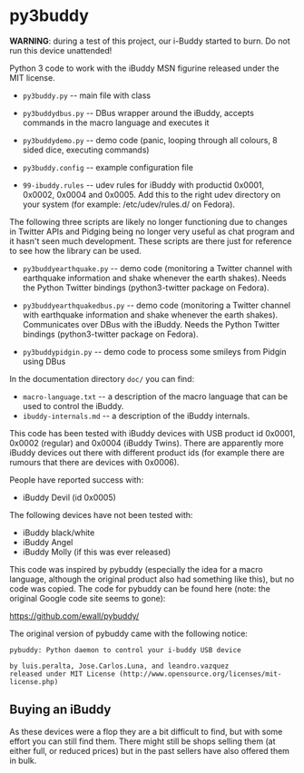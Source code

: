 # py3buddy

**WARNING**: during a test of this project, our i-Buddy started to burn. Do not run this device unattended!

Python 3 code to work with the iBuddy MSN figurine released under the MIT license.

* `py3buddy.py` -- main file with class

* `py3buddydbus.py` -- DBus wrapper around the iBuddy, accepts commands in the
macro language and executes it

* `py3buddydemo.py` -- demo code (panic, looping through all colours, 8 sided
dice, executing commands)

* `py3buddy.config` -- example configuration file

* `99-ibuddy.rules` -- udev rules for iBuddy with productid 0x0001, 0x0002,
0x0004 and 0x0005. Add this to the right udev directory on your system (for
example: /etc/udev/rules.d/ on Fedora).

The following three scripts are likely no longer functioning due to changes
in Twitter APIs and Pidging being no longer very useful as chat program and it
hasn't seen much development. These scripts are there just for reference to
see how the library can be used.

* `py3buddyearthquake.py` -- demo code (monitoring a Twitter channel with
earthquake information and shake whenever the earth shakes). Needs the Python
Twitter bindings (python3-twitter package on Fedora).

* `py3buddyearthquakedbus.py` -- demo code (monitoring a Twitter channel with
earthquake information and shake whenever the earth shakes). Communicates over
DBus with the iBuddy. Needs the Python Twitter bindings (python3-twitter
package on Fedora).

* `py3buddypidgin.py` -- demo code to process some smileys from Pidgin using
DBus

In the documentation directory `doc/` you can find:

* `macro-language.txt` -- a description of the macro language that can be used
to control the iBuddy.
* `ibuddy-internals.md` -- a description of the iBuddy internals.

This code has been tested with iBuddy devices with USB product id 0x0001, 0x0002
(regular) and 0x0004 (iBuddy Twins). There are apparently more iBuddy devices
out there with different product ids (for example there are rumours that there
are devices with 0x0006).

People have reported success with:

* iBuddy Devil (id 0x0005)

The following devices have not been tested with:

* iBuddy black/white
* iBuddy Angel
* iBuddy Molly (if this was ever released)

This code was inspired by pybuddy (especially the idea for a macro language,
although the original product also had something like this), but no code was
copied. The code for pybuddy can be found here (note: the original Google code
site seems to gone):

<https://github.com/ewall/pybuddy/>

The original version of pybuddy came with the following notice:

    pybuddy: Python daemon to control your i-buddy USB device

    by luis.peralta, Jose.Carlos.Luna, and leandro.vazquez
    released under MIT License (http://www.opensource.org/licenses/mit-license.php)

## Buying an iBuddy

As these devices were a flop they are a bit difficult to find, but with some
effort you can still find them. There might still be shops selling them (at
either full, or reduced prices) but in the past sellers have also offered
them in bulk.
